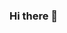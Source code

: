 ### Hi there 👋

<!--
**nicodonazzon/nicodonazzon** is a ✨ _special_ ✨ repository because its `README.md` (this file) appears on your GitHub profile.

Here are some ideas to get you started:

👋😃 Hello, I'm Nico, and welcome to my bio.

🎹 I am a starter and I seek to participate, contribute and learn in projects of all kinds related to app development.

🌎 I like topics related to finance, economy and the society.

👾 A trully lover of video games (especially difficult ones) and mod them.

🌊 Building professionalism and quality. 🌊
